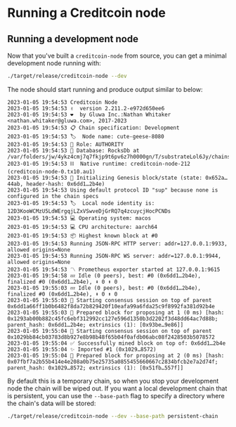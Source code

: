 # Running a Creditcoin node

## Running a development node

Now that you've built a `creditcoin-node` from source, you can get a minimal development node running with:

```bash
./target/release/creditcoin-node --dev
```

The node should start running and produce output similar to below:

```plaintext
2023-01-05 19:54:53 Creditcoin Node
2023-01-05 19:54:53 ✌️  version 2.211.2-e972d650ee6
2023-01-05 19:54:53 ❤️  by Gluwa Inc.:Nathan Whitaker <nathan.whitaker@gluwa.com>, 2017-2023
2023-01-05 19:54:53 📋 Chain specification: Development
2023-01-05 19:54:53 🏷  Node name: cute-geese-8080
2023-01-05 19:54:53 👤 Role: AUTHORITY
2023-01-05 19:54:53 💾 Database: RocksDb at /var/folders/jw/4ykz4cmj7q7fkjp9t6pv6z7h0000gn/T/substrateLol6Jy/chains/dev/db/full
2023-01-05 19:54:53 ⛓  Native runtime: creditcoin-node-212 (creditcoin-node-0.tx10.au1)
2023-01-05 19:54:53 🔨 Initializing Genesis block/state (state: 0x652a…44ab, header-hash: 0x6dd1…2b4e)
2023-01-05 19:54:53 Using default protocol ID "sup" because none is configured in the chain specs
2023-01-05 19:54:53 🏷  Local node identity is: 12D3KooWCMzU5LdWErgqjLZxVSwveDjGrRQ7q4zcuycjHocPCNDs
2023-01-05 19:54:53 💻 Operating system: macos
2023-01-05 19:54:53 💻 CPU architecture: aarch64
2023-01-05 19:54:53 📦 Highest known block at #0
2023-01-05 19:54:53 Running JSON-RPC HTTP server: addr=127.0.0.1:9933, allowed origins=None
2023-01-05 19:54:53 Running JSON-RPC WS server: addr=127.0.0.1:9944, allowed origins=None
2023-01-05 19:54:53 〽️ Prometheus exporter started at 127.0.0.1:9615
2023-01-05 19:54:58 💤 Idle (0 peers), best: #0 (0x6dd1…2b4e), finalized #0 (0x6dd1…2b4e), ⬇ 0 ⬆ 0
2023-01-05 19:55:03 💤 Idle (0 peers), best: #0 (0x6dd1…2b4e), finalized #0 (0x6dd1…2b4e), ⬇ 0 ⬆ 0
2023-01-05 19:55:03 🙌 Starting consensus session on top of parent 0x6dd1a66ff1b0b6482f8da72b829420f10eafa99a6fda25c9f8992fa381d92b4e
2023-01-05 19:55:03 🎁 Prepared block for proposing at 1 (0 ms) [hash: 0x1293ab00b882c45fc6ebf312992cc127e596d1350b3d2202f3d48dd64ac7d88b; parent_hash: 0x6dd1…2b4e; extrinsics (1): [0x93be…9e86]]
2023-01-05 19:55:04 🙌 Starting consensus session on top of parent 0x1029bb84cb03783d8b927e8b98b48f65b04f0afdb06abc08f2428503b5078572
2023-01-05 19:55:04 ✅ Successfully mined block on top of: 0x6dd1…2b4e
2023-01-05 19:55:04 ✨ Imported #1 (0x1029…8572)
2023-01-05 19:55:04 🎁 Prepared block for proposing at 2 (0 ms) [hash: 0x07fbf7a2b55b414e4e208a0b75e25735a0855455660667c2834bfcb2e7a2d74f; parent_hash: 0x1029…8572; extrinsics (1): [0x51fb…557f]]
```

By default this is a temporary chain, so when you stop your development node the chain will be wiped out. If you want a local development
chain that is persistent, you can use the `--base-path` flag to specify a directory where the chain's data will be stored:

```bash
./target/release/creditcoin-node --dev --base-path persistent-chain
```
